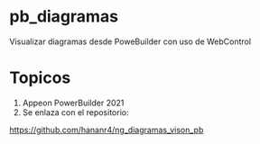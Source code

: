 # pb_diagramas
Visualizar diagramas desde PoweBuilder con uso de WebControl

# Topicos
1. Appeon PowerBuilder 2021
2. Se enlaza con el repositorio: 

https://github.com/hananr4/ng_diagramas_vison_pb


